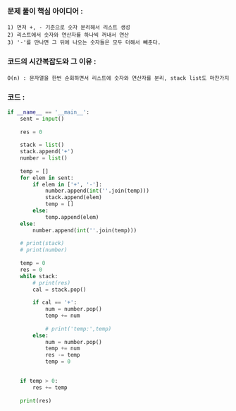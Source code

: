 ### 문제 풀이 핵심 아이디어 :
    1) 먼저 +, - 기준으로 숫자 분리해서 리스트 생성
    2) 리스트에서 숫자와 연산자를 하나씩 꺼내서 연산
    3) '-'를 만나면 그 뒤에 나오는 숫자들은 모두 더해서 빼준다.

### 코드의 시간복잡도와 그 이유 :
    O(n) : 문자열을 한번 순회하면서 리스트에 숫자와 연산자를 분리, stack list도 마찬가지 

### 코드 :
```python
if __name__ == '__main__':
    sent = input()
    
    res = 0
    
    stack = list()
    stack.append('+')
    number = list()
   
    temp = []
    for elem in sent:
        if elem in ['+', '-']:
            number.append(int(''.join(temp)))
            stack.append(elem)
            temp = []
        else:
            temp.append(elem)
    else:
        number.append(int(''.join(temp)))
        
    # print(stack)
    # print(number)
    
    temp = 0
    res = 0
    while stack:
        # print(res)
        cal = stack.pop()
        
        if cal == '+':
            num = number.pop()
            temp += num
            
            # print('temp:',temp)
        else:
            num = number.pop()
            temp += num
            res -= temp
            temp = 0
    

    if temp > 0:
        res += temp
    
    print(res)
```